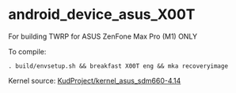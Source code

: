 # android_device_asus_X00T

For building TWRP for ASUS ZenFone Max Pro (M1) ONLY

To compile:

```
. build/envsetup.sh && breakfast X00T eng && mka recoveryimage
```

Kernel source: [KudProject/kernel_asus_sdm660-4.14](https://github.com/KudProject/kernel_asus_sdm660-4.14/tree/android-9.0)
